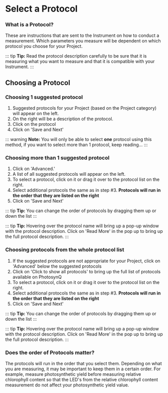 # Select a Protocol

### What is a Protocol?

These are instructions that are sent to the Instrument on how to conduct a measurement. Which parameters you measure will be dependent on which protocol you choose for your Project.

::: tip
**Tip:** Read the protocol description carefully to be sure that it is measuring what you want to measure and that it is compatible with your Instrument.
:::

## Choosing a Protocol

### Choosing 1 suggested protocol

1. Suggested protocols for your Project (based on the Project category) will appear on the left.
2. On the right will be a description of the protocol.
3. Click on the protocol
4. Click on 'Save and Next'

::: warning
**Note:** You will only be able to select **one** protocol using this method, if you want to select more than 1 protocol, keep reading...
:::

### Choosing more than 1 suggested protocol

1. Click on 'Advanced.'
2. A list of all suggested protocols will appear on the left.
3. To select a protocol, click on it or drag it over to the protocol list on the right.
4. Select additional protocols the same as in step #3. **Protocols will run in the order that they are listed on the right**
5. Click on 'Save and Next'

::: tip
**Tip:** You can change the order of protocols by dragging them up or down the list
:::

::: tip
**Tip:** Hovering over the protocol name will bring up a pop-up window with the protocol description. Click on 'Read More' in the pop up to bring up the full protocol description.
:::

### Choosing protocols from the whole protocol list

1. If the suggested protocols are not appropriate for your Project, click on 'Advanced' below the suggested protocols
2. Click on 'Click to show all protocols' to bring up the full list of protocols available on PhotosynQ
3. To select a protocol, click on it or drag it over to the protocol list on the right.
4. Select additional protocols the same as in step #3. **Protocols will run in the order that they are listed on the right**
5. Click on 'Save and Next'

::: tip
**Tip:** You can change the order of protocols by dragging them up or down the list
:::

::: tip
**Tip:** Hovering over the protocol name will bring up a pop-up window with the protocol description. Click on 'Read More' in the pop up to bring up the full protocol description.
:::

### Does the order of Protocols matter?

The protocols will run in the order that you select them. Depending on what you are measuring, it may be important to keep them in a certain order. For example, measure photosynthetic yield before measuring relative chlorophyll content so that the LED's from the relative chlorophyll content measurement do not affect your photosynthetic yield value.
